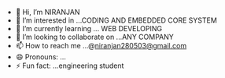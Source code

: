 - 👋 Hi, I’m NIRANJAN
- 👀 I’m interested in ...CODING AND EMBEDDED CORE SYSTEM
- 🌱 I’m currently learning ... WEB DEVELOPING
- 💞️ I’m looking to collaborate on ...ANY COMPANY
- 📫 How to reach me ...@niranjan280503@gmail.com
- 😄 Pronouns: ...
- ⚡ Fun fact: ...engineering student

<!---
001BEGINNER/001BEGINNER is a ✨ special ✨ repository because its `README.md` (this file) appears on your GitHub profile.
You can click the Preview link to take a look at your changes.
--->
